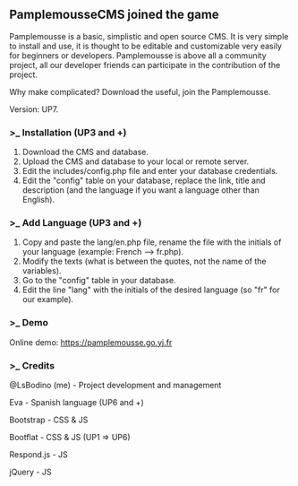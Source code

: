 ## PamplemousseCMS joined the game

Pamplemousse is a basic, simplistic and open source CMS.
It is very simple to install and use, it is thought to be editable and customizable very easily for beginners or developers.
Pamplemousse is above all a community project, all our developer friends can participate in the contribution of the project.

Why make complicated? Download the useful, join the Pamplemousse.

Version: UP7.

### >_ Installation (UP3 and +)

1. Download the CMS and database.
2. Upload the CMS and database to your local or remote server.
3. Edit the includes/config.php file and enter your database credentials.
4. Edit the "config" table on your database, replace the link, title and description (and the language if you want a language other than English).


### >_ Add Language (UP3 and +)

1. Copy and paste the lang/en.php file, rename the file with the initials of your language (example: French --> fr.php).
2. Modify the texts (what is between the quotes, not the name of the variables).
3. Go to the "config" table in your database.
4. Edit the line "lang" with the initials of the desired language (so "fr" for our example).


### >_ Demo

Online demo: https://pamplemousse.go.yj.fr

### >_ Credits

@LsBodino (me) - Project development and management

Eva - Spanish language (UP6 and +)

Bootstrap - CSS & JS

Bootflat - CSS & JS (UP1 => UP6)

Respond.js - JS

jQuery - JS